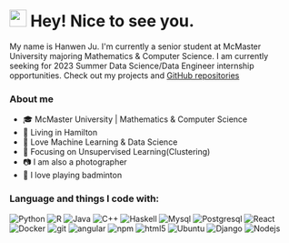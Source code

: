 <h1><img src="https://emojis.slackmojis.com/emojis/images/1531849430/4246/blob-sunglasses.gif?1531849430" width="30"/> Hey! Nice to see you.</h1>

My name is Hanwen Ju. I'm currently a senior student at McMaster University majoring Mathematics & Computer Science. I am currently seeking for 2023 Summer Data Science/Data Engineer internship opportunities. Check out my projects and [GitHub repositories](https://github.com/hemonJuice?tab=repositories)


### About me

- 🎓 McMaster University | Mathematics & Computer Science
- 📍 Living in Hamilton
- 🤖 Love Machine Learning & Data Science
- 🔎 Focusing on Unsupervised Learning(Clustering)
- 📷 I am also a photographer
- 🏸 I love playing badminton

### Language and things I code with:


<p>

  <img alt="Python" src="https://img.shields.io/badge/-Python-45b8c8?style=flat-square&logo=python&logoColor=white" />
  <img alt="R" src="https://img.shields.io/badge/-R-8DD6F9?style=flat-square&logo=r&logoColor=white" />
  <img alt="Java" src="https://img.shields.io/badge/-Java-46a2f1?style=flat-square&logo=Java&logoColor=white" />
  <img alt="C++" src="https://img.shields.io/badge/-C++-2088FF?style=flat-square&logo=c++&logoColor=white" />
  <img alt="Haskell" src="https://img.shields.io/badge/-Haskell-1a73e8?style=flat-square&logo=haskell&logoColor=white" />
  
  
  <img alt= "Mysql" src="https://img.shields.io/badge/-Mysql-1a73e8?style=flat-square&logo=Mysql&logoColor=white" />
  <img alt="Postgresql" src="https://img.shields.io/badge/-Postgresql-007ACC?style=flat-square&logo=Postgresql&logoColor=white" />
  
  
  
  <img alt="React" src="https://img.shields.io/badge/-React-311C87?style=flat-square&logo=react&logoColor=white" />
  
  
  <img alt="Docker" src="https://img.shields.io/badge/-Docker-46a2f1?style=flat-square&logo=docker&logoColor=white" />
  
  <img alt="git" src="https://img.shields.io/badge/-Git-F05032?style=flat-square&logo=git&logoColor=white" />
  <img alt="angular" src="https://img.shields.io/badge/-Angular-DD0031?style=flat-square&logo=angular&logoColor=white" />
  <img alt="npm" src="https://img.shields.io/badge/-NPM-CB3837?style=flat-square&logo=npm&logoColor=white" />
  <img alt="html5" src="https://img.shields.io/badge/-HTML5-E34F26?style=flat-square&logo=html5&logoColor=white" />
  <img alt="Ubuntu" src="https://img.shields.io/badge/-Ubuntu-F7B93E?style=flat-square&logo=Ubuntu&logoColor=white" />
  <img alt="Django" src="https://img.shields.io/badge/-Django-13aa52?style=flat-square&logo=Django&logoColor=white" />
  <img alt="Nodejs" src="https://img.shields.io/badge/-Nodejs-43853d?style=flat-square&logo=Node.js&logoColor=white" />
</p>
